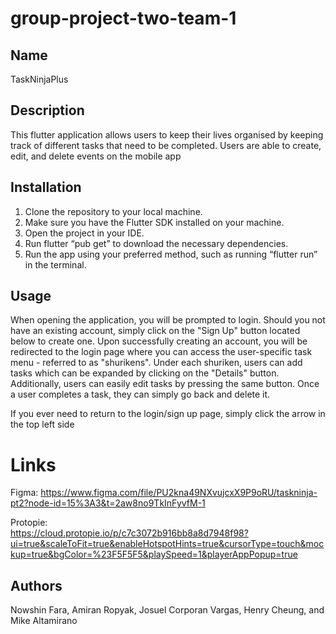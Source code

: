 # group-project-two-team-1



## Name

TaskNinjaPlus

## Description

This flutter application allows users to keep their lives organised by keeping track of different tasks that need to be completed. Users are able to create, edit, and delete events on the mobile app

## Installation

1. Clone the repository to your local machine.
2. Make sure you have the Flutter SDK installed on your machine.
3. Open the project in your IDE.
4. Run flutter “pub get” to download the necessary dependencies.
5. Run the app using your preferred method, such as running “flutter run” in the terminal.

## Usage

When opening the application, you will be prompted to login. Should you not have an existing account, simply click on the "Sign Up" button located below to create one. Upon successfully creating an account, you will be redirected to the login page where you can access the user-specific task menu - referred to as "shurikens". Under each shuriken, users can add tasks which can be expanded by clicking on the "Details" button. Additionally, users can easily edit tasks by pressing the same button. Once a user completes a task, they can simply go back and delete it.

If you ever need to return to the login/sign up page, simply click the arrow in the   top left side


# Links

Figma:
https://www.figma.com/file/PU2kna49NXvujcxX9P9oRU/taskninja-pt2?node-id=15%3A3&t=2aw8no9TkInFyvfM-1


Protopie:  
https://cloud.protopie.io/p/c7c3072b916bb8a8d7948f98?ui=true&scaleToFit=true&enableHotspotHints=true&cursorType=touch&mockup=true&bgColor=%23F5F5F5&playSpeed=1&playerAppPopup=true



## Authors
Nowshin Fara, Amiran Ropyak, Josuel Corporan Vargas, Henry Cheung, and Mike Altamirano

